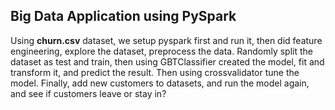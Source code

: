 ## Big Data Application using PySpark

Using **churn.csv** dataset, we setup pyspark first and run it, then did feature engineering, explore the dataset, preprocess the data. Randomly split the dataset as test and train, then using GBTClassifier created the model, fit and transform it, and predict the result. Then using crossvalidator tune the model. Finally, add new customers to datasets, and run the model again, and see if customers leave or stay in?